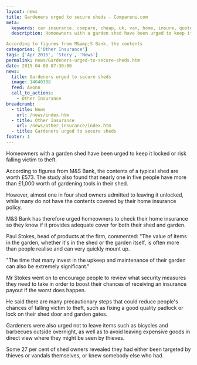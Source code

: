 ```yaml
---
layout: news
title: Gardeners urged to secure sheds - Compareni.com
meta:
  keywords: car insurance, compare, cheap, uk, van, home, insure, quotes, online, comparison, bike, loans, life
  description: Homeowners with a garden shed have been urged to keep it locked or risk falling victim to theft.

According to figures from M&amp;S Bank, the contents
categories: ['Other Insurance']
tags: ['Apr 2015', 'Story', 'News']
permalink: news/Gardeners-urged-to-secure-sheds.htm
date: 2015-04-08 07:30:00
news:
  title: Gardeners urged to secure sheds
  image: 14040708
  feed: Axonn
  call_to_actions:
    - Other Insurance
breadcrumb:
  - title: News
    url: /news/index.htm
  - title: Other Insurance
    url: /news/other_insurance/index.htm
  - title: Gardeners urged to secure sheds
footer: 1
---
```


Homeowners with a garden shed have been urged to keep it locked or risk falling victim to theft.

According to figures from M&amp;S Bank, the contents of a typical shed are worth &pound;573. The study also found that nearly one in five people have more than &pound;1,000 worth of gardening tools in their shed.

However, almost one in four shed owners admitted to leaving it unlocked, while many do not have the contents covered by their home insurance policy.

M&amp;S Bank has therefore urged homeowners to check their home insurance so they know if it provides adequate cover for both their shed and garden.

Paul Stokes, head of products at the firm, commented: &quot;The value of items in the garden, whether it&#39;s in the shed or the garden itself, is often more than people realise and can very quickly mount up.&nbsp;

&quot;The time that many invest in the upkeep and maintenance of their garden can also be extremely significant.&quot;

Mr Stokes went on to encourage people to review what security measures they need to take in order to boost their chances of receiving an insurance payout if the worst does happen.

He said there are many precautionary steps that could reduce people&#39;s chances of falling victim to theft, such as fixing a good quality padlock or lock on their shed door and garden gates.

Gardeners were also urged not to leave items such as bicycles and barbecues outside overnight, as well as to avoid leaving expensive goods in direct view where they might be seen by thieves.

Some 27 per cent of shed owners revealed they had either been targeted by thieves or vandals themselves, or knew somebody else who had.
